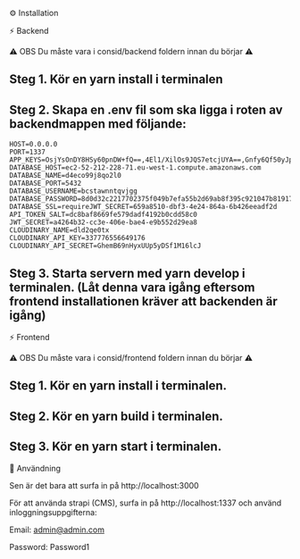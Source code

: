 ⚙️ Installation

⚡ Backend

⚠️ OBS Du måste vara i consid/backend foldern innan du börjar ⚠️

Steg 1. Kör en yarn install i terminalen
---------------------------------------------------------------------------------
Steg 2. Skapa en .env fil som ska ligga i roten av backendmappen med följande:
---------------------------------------------------------------------------------
```
HOST=0.0.0.0
PORT=1337
APP_KEYS=OsjYsOnDY8HSy60pnDW+fQ==,4El1/XilOs9JQS7etcjUYA==,Gnfy6Qf50yJpXWSdoPpyMg==,hjhBksMhveWnFxJ/KSyrqQ==
DATABASE_HOST=ec2-52-212-228-71.eu-west-1.compute.amazonaws.com
DATABASE_NAME=d4eco99j8qo2l0
DATABASE_PORT=5432
DATABASE_USERNAME=bcstawnntqvjgg
DATABASE_PASSWORD=8d0d32c2217702375f049b7efa55b2d69ab8f395c921047b81917d79e0ced7f5
DATABASE_SSL=requireJWT_SECRET=659a8510-dbf3-4e24-864a-6b426eeadf2d
API_TOKEN_SALT=dc8baf8669fe579dadf4192b0cdd58c0
JWT_SECRET=a4264b32-cc3e-406e-bae4-e9b552d29ea8
CLOUDINARY_NAME=dld2qe0tx
CLOUDINARY_API_KEY=337776556649176
CLOUDINARY_API_SECRET=GhemB69nHyxUUp5yDSf1M16lcJ
```

Steg 3. Starta servern med yarn develop i terminalen. (Låt denna vara igång eftersom frontend installationen kräver att backenden är igång)
---------------------------------------------------------------------------------
⚡ Frontend

⚠️ OBS Du måste vara i consid/frontend foldern innan du börjar ⚠️

Steg 1. Kör en yarn install i terminalen.
---------------------------------------------------------------------------------
Steg 2. Kör en yarn build i terminalen.
---------------------------------------------------------------------------------
Steg 3. Kör en yarn start i terminalen.
---------------------------------------------------------------------------------
📌 Användning

Sen är det bara att surfa in på http://localhost:3000 

För att använda strapi (CMS), surfa in på http://localhost:1337 och använd inloggningsuppgifterna:

Email: admin@admin.com

Password: Password1
